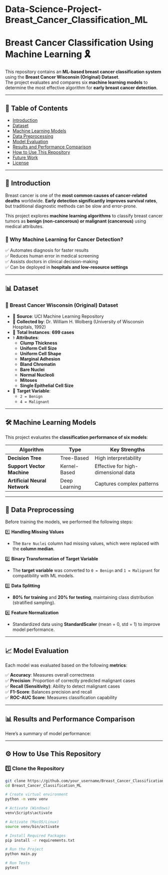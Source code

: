 # Data-Science-Project-Breast_Cancer_Classification_ML
# Breast Cancer Classification Using Machine Learning 🎗️

This repository contains an **ML-based breast cancer classification system** using the **Breast Cancer Wisconsin (Original) Dataset**.  
The project evaluates and compares six **machine learning models** to determine the most effective algorithm for **early breast cancer detection**.

---

## 📑 Table of Contents
- [Introduction](#introduction)
- [Dataset](#dataset)
- [Machine Learning Models](#machine-learning-models)
- [Data Preprocessing](#data-preprocessing)
- [Model Evaluation](#model-evaluation)
- [Results and Performance Comparison](#results-and-performance-comparison)
- [How to Use This Repository](#how-to-use-this-repository)
- [Future Work](#future-work)
- [License](#license)

---

## 📌 Introduction
Breast cancer is one of the **most common causes of cancer-related deaths** worldwide. **Early detection significantly improves survival rates**, but traditional diagnostic methods can be slow and error-prone.

This project explores **machine learning algorithms** to classify breast cancer tumors as **benign (non-cancerous) or malignant (cancerous)** using medical attributes.

### 📌 Why Machine Learning for Cancer Detection?
✅ Automates diagnosis for faster results  
✅ Reduces human error in medical screening  
✅ Assists doctors in clinical decision-making  
✅ Can be deployed in **hospitals and low-resource settings**  

---

## 📊 Dataset
### 📌 Breast Cancer Wisconsin (Original) Dataset  
- 📂 **Source**: UCI Machine Learning Repository  
- 🏥 **Collected by**: Dr. William H. Wolberg (University of Wisconsin Hospitals, 1992)  
- 🔢 **Total Instances**: **699 cases**  
- ⚕️ **Attributes**:  
  - **Clump Thickness**  
  - **Uniform Cell Size**  
  - **Uniform Cell Shape**  
  - **Marginal Adhesion**  
  - **Bland Chromatin**  
  - **Bare Nuclei**  
  - **Normal Nucleoli**  
  - **Mitoses**  
  - **Single Epithelial Cell Size**  
- 🎯 **Target Variable**:  
  - `2 = Benign`
  - `4 = Malignant`

---

## 🛠️ Machine Learning Models
This project evaluates the **classification performance of six models**:

| **Algorithm**               | **Type** | **Key Strengths** |
|-----------------------------|----------|------------------|
| **Decision Tree**           | Tree-Based | High interpretability |
| **Support Vector Machine**  | Kernel-Based | Effective for high-dimensional data |
| **Artificial Neural Network** | Deep Learning | Captures complex patterns |

---

## 🔧 Data Preprocessing
Before training the models, we performed the following steps:

1️⃣ **Handling Missing Values**  
   - The `Bare Nuclei` column had missing values, which were replaced with the **column median**.  

2️⃣ **Binary Transformation of Target Variable**  
   - The **target variable** was converted to `0 = Benign` and `1 = Malignant` for compatibility with ML models.  

3️⃣ **Data Splitting**  
   - **80% for training** and **20% for testing**, maintaining class distribution (stratified sampling).  

4️⃣ **Feature Normalization**  
   - Standardized data using **StandardScaler** (mean = 0, std = 1) to improve model performance.  

---

## 📈 Model Evaluation
Each model was evaluated based on the following **metrics**:

✅ **Accuracy**: Measures overall correctness  
✅ **Precision**: Proportion of correctly predicted malignant cases  
✅ **Recall (Sensitivity)**: Ability to detect malignant cases  
✅ **F1-Score**: Balances precision and recall  
✅ **ROC-AUC Score**: Measures classification capability  

---

## 📊 Results and Performance Comparison
Here’s a summary of model performance:



---

## ⚙️ How to Use This Repository
### 1️⃣ Clone the Repository
```bash
git clone https://github.com/your_username/Breast_Cancer_Classification_ML.git
cd Breast_Cancer_Classification_ML

# Create virtual environment
python -m venv venv

# Activate (Windows)
venv\Scripts\activate

# Activate (MacOS/Linux)
source venv/bin/activate

# Install Required Packages
pip install -r requirements.txt

# Run the Project
python main.py

# Run Tests
pytest

